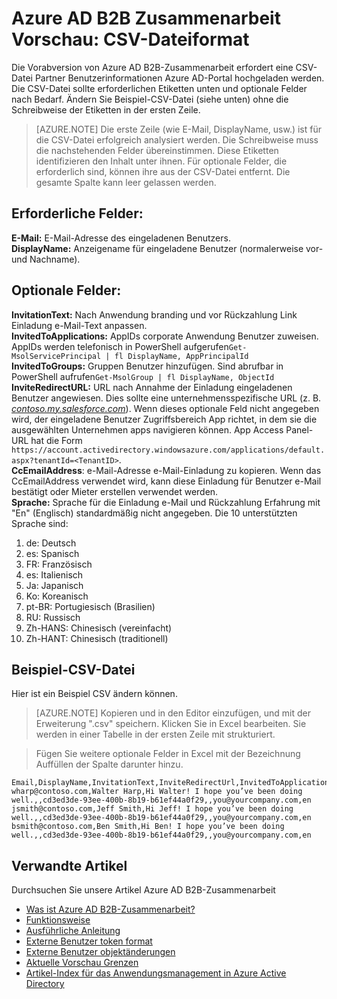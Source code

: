 <properties
   pageTitle="CSV-Dateiformat für Azure Active Directory B2B Zusammenarbeit Vorschau | Microsoft Azure"
   description="Azure Active Directory B2B unterstützt die unternehmensübergreifende Beziehungen Business Partner corporate Anwendung selektiv auf"
   services="active-directory"
   documentationCenter=""
   authors="viv-liu"
   manager="cliffdi"
   editor=""
   tags=""/>

<tags
   ms.service="active-directory"
   ms.devlang="NA"
   ms.topic="article"
   ms.tgt_pltfrm="NA"
   ms.workload="identity"
   ms.date="05/09/2016"
   ms.author="viviali"/>

# <a name="azure-ad-b2b-collaboration-preview-csv-file-format"></a>Azure AD B2B Zusammenarbeit Vorschau: CSV-Dateiformat

Die Vorabversion von Azure AD B2B-Zusammenarbeit erfordert eine CSV-Datei Partner Benutzerinformationen Azure AD-Portal hochgeladen werden. Die CSV-Datei sollte erforderlichen Etiketten unten und optionale Felder nach Bedarf. Ändern Sie Beispiel-CSV-Datei (siehe unten) ohne die Schreibweise der Etiketten in der ersten Zeile.

>[AZURE.NOTE] Die erste Zeile (wie E-Mail, DisplayName, usw.) ist für die CSV-Datei erfolgreich analysiert werden. Die Schreibweise muss die nachstehenden Felder übereinstimmen. Diese Etiketten identifizieren den Inhalt unter ihnen. Für optionale Felder, die erforderlich sind, können ihre aus der CSV-Datei entfernt. Die gesamte Spalte kann leer gelassen werden.

## <a name="required-fields-br"></a>Erforderliche Felder: <br/>
**E-Mail:** E-Mail-Adresse des eingeladenen Benutzers. <br/>
**DisplayName:** Anzeigename für eingeladene Benutzer (normalerweise vor- und Nachname).<br/>


## <a name="optional-fields-br"></a>Optionale Felder: <br/>

**InvitationText:** Nach Anwendung branding und vor Rückzahlung Link Einladung e-Mail-Text anpassen.<br/>
**InvitedToApplications:** AppIDs corporate Anwendung Benutzer zuweisen. AppIDs werden telefonisch in PowerShell aufgerufen`Get-MsolServicePrincipal | fl DisplayName, AppPrincipalId`<br/>
**InvitedToGroups:** Gruppen Benutzer hinzufügen. Sind abrufbar in PowerShell aufrufen`Get-MsolGroup | fl DisplayName, ObjectId`<br/>
**InviteRedirectURL:** URL nach Annahme der Einladung eingeladenen Benutzer angewiesen. Dies sollte eine unternehmensspezifische URL (z. B. [*contoso.my.salesforce.com*](http://contoso.my.salesforce.com/)). Wenn dieses optionale Feld nicht angegeben wird, der eingeladene Benutzer Zugriffsbereich App richtet, in dem sie die ausgewählten Unternehmen apps navigieren können. App Access Panel-URL hat die Form `https://account.activedirectory.windowsazure.com/applications/default.aspx?tenantId=<TenantID>`.<br/>
**CcEmailAddress**: e-Mail-Adresse e-Mail-Einladung zu kopieren. Wenn das CcEmailAddress verwendet wird, kann diese Einladung für Benutzer e-Mail bestätigt oder Mieter erstellen verwendet werden.<br/>
**Sprache:** Sprache für die Einladung e-Mail und Rückzahlung Erfahrung mit "En" (Englisch) standardmäßig nicht angegeben. Die 10 unterstützten Sprache sind:<br/>
1. de: Deutsch<br/>
2. es: Spanisch<br/>
3. FR: Französisch<br/>
4. es: Italienisch<br/>
5. Ja: Japanisch<br/>
6. Ko: Koreanisch<br/>
7. pt-BR: Portugiesisch (Brasilien)<br/>
8. RU: Russisch<br/>
9. Zh-HANS: Chinesisch (vereinfacht)<br/>
10. Zh-HANT: Chinesisch (traditionell)<br/>

## <a name="sample-csv-file"></a>Beispiel-CSV-Datei
Hier ist ein Beispiel CSV ändern können.

>[AZURE.NOTE] Kopieren und in den Editor einzufügen, und mit der Erweiterung ".csv" speichern. Klicken Sie in Excel bearbeiten. Sie werden in einer Tabelle in der ersten Zeile mit strukturiert.

> Fügen Sie weitere optionale Felder in Excel mit der Bezeichnung Auffüllen der Spalte darunter hinzu.

```
Email,DisplayName,InvitationText,InviteRedirectUrl,InvitedToApplications,InvitedToGroups,CcEmailAddress,Language
wharp@contoso.com,Walter Harp,Hi Walter! I hope you’ve been doing well.,,cd3ed3de-93ee-400b-8b19-b61ef44a0f29,,you@yourcompany.com,en
jsmith@contoso.com,Jeff Smith,Hi Jeff! I hope you’ve been doing well.,,cd3ed3de-93ee-400b-8b19-b61ef44a0f29,,you@yourcompany.com,en
bsmith@contoso.com,Ben Smith,Hi Ben! I hope you’ve been doing well.,,cd3ed3de-93ee-400b-8b19-b61ef44a0f29,,you@yourcompany.com,en

```

## <a name="related-articles"></a>Verwandte Artikel
Durchsuchen Sie unsere Artikel Azure AD B2B-Zusammenarbeit

- [Was ist Azure AD B2B-Zusammenarbeit?](active-directory-b2b-what-is-azure-ad-b2b.md)
- [Funktionsweise](active-directory-b2b-how-it-works.md)
- [Ausführliche Anleitung](active-directory-b2b-detailed-walkthrough.md)
- [Externe Benutzer token format](active-directory-b2b-references-external-user-token-format.md)
- [Externe Benutzer objektänderungen](active-directory-b2b-references-external-user-object-attribute-changes.md)
- [Aktuelle Vorschau Grenzen](active-directory-b2b-current-preview-limitations.md)
- [Artikel-Index für das Anwendungsmanagement in Azure Active Directory](active-directory-apps-index.md)
